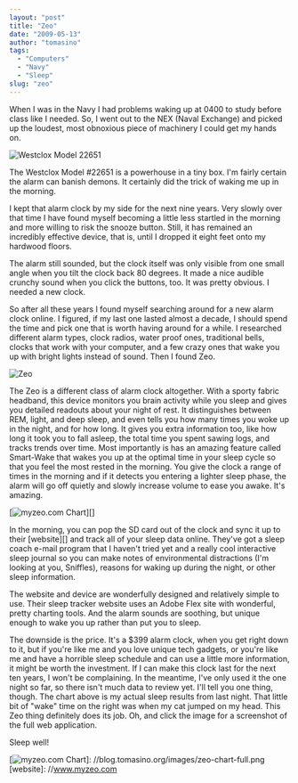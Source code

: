 ```yaml
---
layout: "post"
title: "Zeo"
date: "2009-05-13"
author: "tomasino"
tags:
  - "Computers"
  - "Navy"
  - "Sleep"
slug: "zeo"
---
```


When I was in the Navy I had problems waking up at 0400 to study before
class like I needed. So, I went out to the NEX (Naval Exchange) and
picked up the loudest, most obnoxious piece of machinery I could get my
hands on.

![Westclox Model 22651][]

The Westclox Model \#22651 is a powerhouse in a tiny box. I'm fairly
certain the alarm can banish demons. It certainly did the trick of
waking me up in the morning.

I kept that alarm clock by my side for the next nine years. Very slowly
over that time I have found myself becoming a little less startled in
the morning and more willing to risk the snooze button. Still, it has
remained an incredibly effective device, that is, until I dropped it
eight feet onto my hardwood floors.

The alarm still sounded, but the clock itself was only visible from one
small angle when you tilt the clock back 80 degrees. It made a nice
audible crunchy sound when you click the buttons, too. It was pretty
obvious. I needed a new clock.

So after all these years I found myself searching around for a new alarm
clock online. I figured, if my last one lasted almost a decade, I should
spend the time and pick one that is worth having around for a while. I
researched different alarm types, clock radios, water proof ones,
traditional bells, clocks that work with your computer, and a few crazy
ones that wake you up with bright lights instead of sound. Then I found
Zeo.

![Zeo][]

The Zeo is a different class of alarm clock altogether. With a sporty
fabric headband, this device monitors you brain activity while you sleep
and gives you detailed readouts about your night of rest. It
distinguishes between REM, light, and deep sleep, and even tells you how
many times you woke up in the night, and for how long. It gives you
extra information too, like how long it took you to fall asleep, the
total time you spent sawing logs, and tracks trends over time. Most
importantly is has an amazing feature called Smart-Wake that wakes you
up at the optimal time in your sleep cycle so that you feel the most
rested in the morning. You give the clock a range of times in the
morning and if it detects you entering a lighter sleep phase, the alarm
will go off quietly and slowly increase volume to ease you awake. It's
amazing.

[![myzeo.com Chart][]][]

In the morning, you can pop the SD card out of the clock and sync it up
to their [website][] and track all of your sleep data online. They've
got a sleep coach e-mail program that I haven't tried yet and a really
cool interactive sleep journal so you can make notes of environmental
distractions (I'm looking at you, Sniffles), reasons for waking up
during the night, or other sleep information.

The website and device are wonderfully designed and relatively simple to
use. Their sleep tracker website uses an Adobe Flex site with wonderful,
pretty charting tools. And the alarm sounds are soothing, but unique
enough to wake you up rather than put you to sleep.

The downside is the price. It's a \$399 alarm clock, when you get right
down to it, but if you're like me and you love unique tech gadgets, or
you're like me and have a horrible sleep schedule and can use a little
more information, it might be worth the investment. If I can make this
clock last for the next ten years, I won't be complaining. In the
meantime, I've only used it the one night so far, so there isn't much
data to review yet. I'll tell you one thing, though. The chart above is
my actual sleep results from last night. That little bit of "wake" time
on the right was when my cat jumped on my head. This Zeo thing
definitely does its job. Oh, and click the image for a screenshot of the
full web application.

Sleep well!

  [Westclox Model 22651]: images/westclox-22651.jpg
  [Zeo]: images/zeo.jpg
  [myzeo.com Chart]: images/zeo-chart.png
  [![myzeo.com Chart][]]: //blog.tomasino.org/images/zeo-chart-full.png
  [website]: //www.myzeo.com
